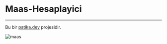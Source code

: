 # Maas-Hesaplayici
---
Bu bir [patika.dev](www.patika.dev) projesidir.

![maas](https://user-images.githubusercontent.com/114689529/197355437-3b0283c2-92a8-4356-9cc5-f15a2bacd062.jpg)
